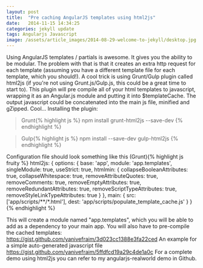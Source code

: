 ```yaml
---
layout: post
title:  "Pre caching AngularJS templates using html2js"
date:   2014-11-15 14:34:25
categories: jekyll update
tags: Angularjs Javascript
image: /assets/article_images/2014-08-29-welcome-to-jekyll/desktop.jpg
---
```


Using AngularJS templates / partials is awesome. It gives you the ability to be modular. The problem with that is that it creates an extra http request for each template (assuming you have a different template file for each template, which you should!). 
A cool trick is using Grunt/Gulp plugin called html2js (if you're not using Grunt.js/Gulp.js, this could be a great time to start to). This plugin will pre compile all of your html templates to javascript, wrapping it as an Angular.js module and putting it into $templateCache. The output javascript could be concatenated into the main js file, minified and gZipped. Cool... Installing the plugin: 


>Grunt{% highlight js %}
npm install grunt-html2js --save-dev
{% endhighlight %}

>Gulp{% highlight js %}
npm install --save-dev gulp-html2js
{% endhighlight %}

Configuration file should look something like this (Grunt){% highlight js fruity %}
html2js: {
  options: {
    base: 'app',
    module: 'app.templates',
    singleModule: true,
    useStrict: true,
    htmlmin: {
      collapseBooleanAttributes: true,
      collapseWhitespace: true,
      removeAttributeQuotes: true,
      removeComments: true,
      removeEmptyAttributes: true,
      removeRedundantAttributes: true,
      removeScriptTypeAttributes: true,
      removeStyleLinkTypeAttributes: true
    }
  },
  main: {
    src: ['app/scripts/**/*.html'],
    dest: 'app/scripts/populate_template_cache.js'
  }
}
{% endhighlight %}

This will create a module named "app.templates", which you will be able to add as a dependency to your main app. You will also have to pre-compile the cached templates: 
https://gist.github.com/yanivefraim/3d023cc1388e3fa22ced 
An example for a simple auto-generated javascript file https://gist.github.com/yanivefraim/5ffdfcd19a29c4de1a0c For a complete demo using html2js you can refer to my angularjs-realworld demo in Github.


[jekyll]:      http://jekyllrb.com
[jekyll-gh]:   https://github.com/jekyll/jekyll
[jekyll-help]: https://github.com/jekyll/jekyll-help
